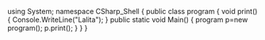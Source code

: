 using System;
namespace CSharp_Shell
{
	public class program
	{
		void print()
		{
			Console.WriteLine("Lalita");
		}
		public static void Main()
		{
			program p=new program();
			p.print();
		}
	}
}
